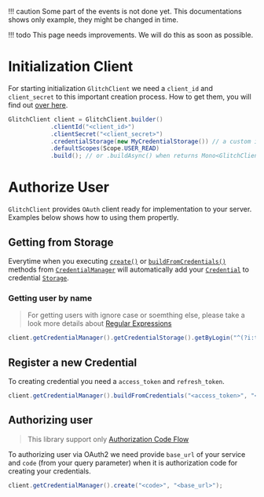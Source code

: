 !!! caution
    Some part of the events is not done yet. This documentations shows only example, they might be changed in time.
    
!!! todo
    This page needs improvements. We will do this as soon as possible.
    
# Initialization Client

For starting initialization `GlitchClient` we need a `client_id` and `client_secret` to this important creation process. How to get them, you will find out [over here](/wiki/advanced-tutorials/getting-client-id-and-secret/).

```java
GlitchClient client = GlitchClient.builder()
            .clientId("<client_id>")
            .clientSecret("<client_secret>")
            .credentialStorage(new MyCredentialStorage()) // a custom implementation of CredentialStorage
            .defaultScopes(Scope.USER_READ)
            .build(); // or .buildAsync() when returns Mono<GlitchClient>
```

# Authorize User

`GlitchClient` provides `OAuth` client ready for implementation to your server. Examples below shows how to using them propertly.

## Getting from Storage

Everytime when you executing [`create()`](/docs/latest/all/glitch/auth/CredentialManager.html#create(java.lang.String,java.lang.String)) or [`buildFromCredentials()`](/docs/latest/all/glitch/auth/CredentialManager.html#buildFromCredentials(glitch.auth.UserCredential)) methods from [`CredentialManager`](/docs/latest/all/glitch/auth/CredentialManager.html) will automatically add your [`Credential`](/docs/latest/all/glitch/auth/objects/json/Credential.html) to credential [`Storage`](/docs/latest/all/glitch/auth/store/Storage.html).

### Getting user by name

<blockquote class="alert alert-danger" role="alert">
For getting users with ignore case or soemthing else, please take a look more details about <a href="https://www.tutorialspoint.com/java/java_regular_expressions.htm">Regular Expressions</a>
</blockquote>

```java
client.getCredentialManager().getCredentialStorage().getByLogin("^(?i:twitch)");
```

## Register a new Credential

To creating credential you need a `access_token` and `refresh_token`.

```java
client.getCredentialManager().buildFromCredentials("<access_token>", "<refresh_token>");
```

## Authorizing user

<blockquote class="alert alert-danger" role="alert">
This library support only <a href="https://dev.twitch.tv/docs/authentication/getting-tokens-oauth/#oauth-authorization-code-flow">Authorization Code Flow</a>
</blockquote>

To authorizing user via OAuth2 we need provide `base_url` of your service and `code` (from your query parameter) when it is authorization code for creating your credentials.

```java
client.getCredentialManager().create("<code>", "<base_url>");
```